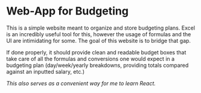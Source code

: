# Web-App for Budgeting 

This is a simple website meant to organize and store budgeting plans. Excel is an incredibly useful tool for this, however the usage of formulas and the UI are intimidating for some. The goal of this website is to bridge that gap. 

If done properly, it should provide clean and readable budget boxes that take care of all the formulas and conversions one would expect in a budgeting plan (day/week/yearly breakdowns, providing totals compared against an inputted salary, etc.)

*This also serves as a convenient way for me to learn React.*
